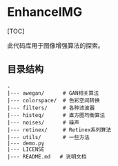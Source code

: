 # EnhanceIMG

[TOC]

此代码库用于图像增强算法的探索。

## 目录结构

```
.
|--- awegan/      # GAN相关算法
|--- colorspace/  # 色彩空间转换
|--- filters/     # 各种滤波器
|--- histeq/      # 直方图均衡算法
|--- noises/      # 噪声
|--- retinex/     # Retinex系列算法
|--- utils/       # 一些方法
|--- demo.py
|--- LICENSE
|--- README.md   # 说明文档
```

